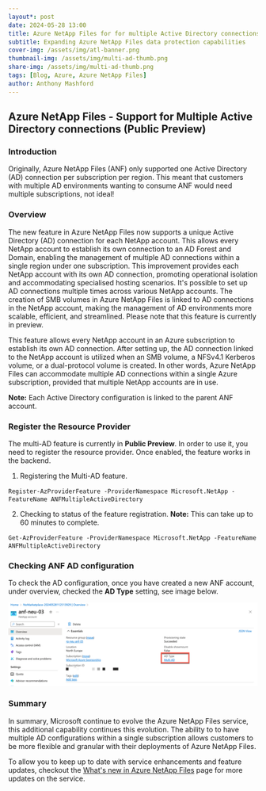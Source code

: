 ```yaml
---
layout*: post
date: 2024-05-28 13:00
title: Azure NetApp Files for for multiple Active Directory connections
subtitle: Expanding Azure NetApp Files data protection capabilities
cover-img: /assets/img/atl-banner.png
thumbnail-img: /assets/img/multi-ad-thumb.png
share-img: /assets/img/multi-ad-thumb.png
tags: [Blog, Azure, Azure NetApp Files]
author: Anthony Mashford
---
```


## Azure NetApp Files - Support for Multiple Active Directory connections (Public Preview)

### Introduction

Originally, Azure NetApp Files (ANF) only supported one Active Directory (AD) connection per subscription per region. This meant that customers with multiple AD environments wanting to consume ANF would need multiple subscriptions, not ideal!

### Overview

The new feature in Azure NetApp Files now supports a unique Active Directory (AD) connection for each NetApp account. This allows every NetApp account to establish its own connection to an AD Forest and Domain, enabling the management of multiple AD connections within a single region under one subscription. This improvement provides each NetApp account with its own AD connection, promoting operational isolation and accommodating specialised hosting scenarios. It's possible to set up AD connections multiple times across various NetApp accounts. The creation of SMB volumes in Azure NetApp Files is linked to AD connections in the NetApp account, making the management of AD environments more scalable, efficient, and streamlined. Please note that this feature is currently in preview.

This feature allows every NetApp account in an Azure subscription to establish its own AD connection. After setting up, the AD connection linked to the NetApp account is utilized when an SMB volume, a NFSv4.1 Kerberos volume, or a dual-protocol volume is created. In other words, Azure NetApp Files can accommodate multiple AD connections within a single Azure subscription, provided that multiple NetApp accounts are in use.

**Note:** Each Active Directory configuration is linked to the parent ANF account.

### Register the Resource Provider

The multi-AD feature is currently in **Public Preview**. In order to use it, you need to register the resource provider. Once enabled, the feature works in the backend.

1. Registering the Multi-AD feature.
   
~~~
Register-AzProviderFeature -ProviderNamespace Microsoft.NetApp -FeatureName ANFMultipleActiveDirectory
~~~

2. Checking to status of the feature registration. **Note:** This can take up to 60 minutes to complete.

~~~
Get-AzProviderFeature -ProviderNamespace Microsoft.NetApp -FeatureName ANFMultipleActiveDirectory
~~~

### Checking ANF AD configuration
To check the AD configuration, once you have created a new ANF account, under overview, checked the **AD Type** setting, see image below.

![](/assets/img/anf-multi-ad.png)

### Summary

In summary, Microsoft continue to evolve the  Azure NetApp Files service, this additional capability continues this evolution. The ability to to have multiple AD configurations within a single subscription allows customers to be more flexible and granular with their deployments of Azure NetApp Files.

To allow you to keep up to date with service enhancements and feature updates, checkout the [What's new in Azure NetApp Files](https://learn.microsoft.com/en-us/azure/azure-netapp-files/whats-new) page for more updates on the service.






